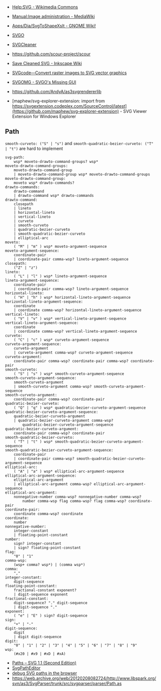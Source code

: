 - [Help:SVG - Wikimedia Commons](https://commons.wikimedia.org/wiki/Help:SVG)
- [Manual:Image administration - MediaWiki](https://www.mediawiki.org/wiki/Manual:Image_administration#SVG)
- [Apps/Dia/SvgToShapeXslt - GNOME Wiki!](https://wiki.gnome.org/Apps/Dia/SvgToShapeXslt)

- [SVGO](https://github.com/svg/svgo)
- [SVGCleaner](https://github.com/RazrFalcon/SVGCleaner)
- https://github.com/scour-project/scour
- [Save Cleaned SVG - Inkscape Wiki](http://wiki.inkscape.org/wiki/index.php/Save_Cleaned_SVG)
- [SVGcode—Convert raster images to SVG vector graphics](https://svgco.de/)
- [SVGOMG - SVGO's Missing GUI](https://jakearchibald.github.io/svgomg/)

- https://github.com/AndyA/as3svgrendererlib

- [maphew/svg-explorer-extension: import from https://svgextension.codeplex.com/SourceControl/latest](https://github.com/maphew/svg-explorer-extension) - SVG Viewer Extension for Windows Explorer

## Path

`smooth-curveto: ("S" | "s")` and `smooth-quadratic-bezier-curveto: ("T" | "t")` are hard to implement

```
svg-path:
    wsp* moveto-drawto-command-groups? wsp*
moveto-drawto-command-groups:
    moveto-drawto-command-group
    | moveto-drawto-command-group wsp* moveto-drawto-command-groups
moveto-drawto-command-group:
    moveto wsp* drawto-commands?
drawto-commands:
    drawto-command
    | drawto-command wsp* drawto-commands
drawto-command:
    closepath
    | lineto
    | horizontal-lineto
    | vertical-lineto
    | curveto
    | smooth-curveto
    | quadratic-bezier-curveto
    | smooth-quadratic-bezier-curveto
    | elliptical-arc
moveto:
    ( "M" | "m" ) wsp* moveto-argument-sequence
moveto-argument-sequence:
    coordinate-pair
    | coordinate-pair comma-wsp? lineto-argument-sequence
closepath:
    ("Z" | "z")
lineto:
    ( "L" | "l" ) wsp* lineto-argument-sequence
lineto-argument-sequence:
    coordinate-pair
    | coordinate-pair comma-wsp? lineto-argument-sequence
horizontal-lineto:
    ( "H" | "h" ) wsp* horizontal-lineto-argument-sequence
horizontal-lineto-argument-sequence:
    coordinate
    | coordinate comma-wsp? horizontal-lineto-argument-sequence
vertical-lineto:
    ( "V" | "v" ) wsp* vertical-lineto-argument-sequence
vertical-lineto-argument-sequence:
    coordinate
    | coordinate comma-wsp? vertical-lineto-argument-sequence
curveto:
    ( "C" | "c" ) wsp* curveto-argument-sequence
curveto-argument-sequence:
    curveto-argument
    | curveto-argument comma-wsp? curveto-argument-sequence
curveto-argument:
    coordinate-pair comma-wsp? coordinate-pair comma-wsp? coordinate-pair
smooth-curveto:
    ( "S" | "s" ) wsp* smooth-curveto-argument-sequence
smooth-curveto-argument-sequence:
    smooth-curveto-argument
    | smooth-curveto-argument comma-wsp? smooth-curveto-argument-sequence
smooth-curveto-argument:
    coordinate-pair comma-wsp? coordinate-pair
quadratic-bezier-curveto:
    ( "Q" | "q" ) wsp* quadratic-bezier-curveto-argument-sequence
quadratic-bezier-curveto-argument-sequence:
    quadratic-bezier-curveto-argument
    | quadratic-bezier-curveto-argument comma-wsp?
        quadratic-bezier-curveto-argument-sequence
quadratic-bezier-curveto-argument:
    coordinate-pair comma-wsp? coordinate-pair
smooth-quadratic-bezier-curveto:
    ( "T" | "t" ) wsp* smooth-quadratic-bezier-curveto-argument-sequence
smooth-quadratic-bezier-curveto-argument-sequence:
    coordinate-pair
    | coordinate-pair comma-wsp? smooth-quadratic-bezier-curveto-argument-sequence
elliptical-arc:
    ( "A" | "a" ) wsp* elliptical-arc-argument-sequence
elliptical-arc-argument-sequence:
    elliptical-arc-argument
    | elliptical-arc-argument comma-wsp? elliptical-arc-argument-sequence
elliptical-arc-argument:
    nonnegative-number comma-wsp? nonnegative-number comma-wsp?
        number comma-wsp flag comma-wsp? flag comma-wsp? coordinate-pair
coordinate-pair:
    coordinate comma-wsp? coordinate
coordinate:
    number
nonnegative-number:
    integer-constant
    | floating-point-constant
number:
    sign? integer-constant
    | sign? floating-point-constant
flag:
    "0" | "1"
comma-wsp:
    (wsp+ comma? wsp*) | (comma wsp*)
comma:
    ","
integer-constant:
    digit-sequence
floating-point-constant:
    fractional-constant exponent?
    | digit-sequence exponent
fractional-constant:
    digit-sequence? "." digit-sequence
    | digit-sequence "."
exponent:
    ( "e" | "E" ) sign? digit-sequence
sign:
    "+" | "-"
digit-sequence:
    digit
    | digit digit-sequence
digit:
    "0" | "1" | "2" | "3" | "4" | "5" | "6" | "7" | "8" | "9"
wsp:
    (#x20 | #x9 | #xD | #xA)
```

- [Paths – SVG 1.1 (Second Edition)](https://www.w3.org/TR/SVG/paths.html#PathDataBNF)
- [SvgPathEditor](https://yqnn.github.io/svg-path-editor/)
- [debug SVG paths in the browser](https://github.com/winkerVSbecks/xvg)
- https://web.archive.org/web/20120208082724/http://www.libspark.org/svn/as3/SvgParser/trunk/src/svgparser/parser/Path.as
